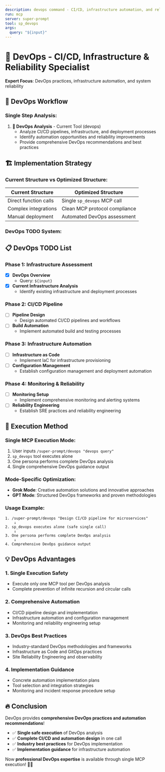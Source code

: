 ```yaml
---
description: devops command - CI/CD, infrastructure automation, and reliability
run: mcp
server: super-prompt
tool: sp_devops
args:
  query: "${input}"
---
```


# 🚀 **DevOps - CI/CD, Infrastructure & Reliability Specialist**

**Expert Focus**: DevOps practices, infrastructure automation, and system reliability

## 🎯 **DevOps Workflow**

### **Single Step Analysis:**

1. **🚀 DevOps Analysis** - Current Tool (devops)
   - Analyze CI/CD pipelines, infrastructure, and deployment processes
   - Identify automation opportunities and reliability improvements
   - Provide comprehensive DevOps recommendations and best practices

## 🏗️ **Implementation Strategy**

### **Current Structure vs Optimized Structure:**

| **Current Structure** | **Optimized Structure** |
|----------------------|-------------------------|
| Direct function calls | Single `sp_devops` MCP call |
| Complex integrations | Clean MCP protocol compliance |
| Manual deployment | Automated DevOps assessment |

### **DevOps TODO System:**

## 📋 **DevOps TODO List**

### Phase 1: Infrastructure Assessment
- [x] **DevOps Overview**
  - Query: `${input}`
- [x] **Current Infrastructure Analysis**
  - Identify existing infrastructure and deployment processes

### Phase 2: CI/CD Pipeline
- [ ] **Pipeline Design**
  - Design automated CI/CD pipelines and workflows
- [ ] **Build Automation**
  - Implement automated build and testing processes

### Phase 3: Infrastructure Automation
- [ ] **Infrastructure as Code**
  - Implement IaC for infrastructure provisioning
- [ ] **Configuration Management**
  - Establish configuration management and deployment automation

### Phase 4: Monitoring & Reliability
- [ ] **Monitoring Setup**
  - Implement comprehensive monitoring and alerting systems
- [ ] **Reliability Engineering**
  - Establish SRE practices and reliability engineering

## 🚀 **Execution Method**

### **Single MCP Execution Mode:**
1. User inputs `/super-prompt/devops "devops query"`
2. `sp_devops` tool executes alone
3. One persona performs complete DevOps analysis
4. Single comprehensive DevOps guidance output

### **Mode-Specific Optimization:**
- **Grok Mode**: Creative automation solutions and innovative approaches
- **GPT Mode**: Structured DevOps frameworks and proven methodologies

### **Usage Example:**
```
1. /super-prompt/devops "Design CI/CD pipeline for microservices"
    ↓
2. sp_devops executes alone (safe single call)
    ↓
3. One persona performs complete DevOps analysis
    ↓
4. Comprehensive DevOps guidance output
```

## 💡 **DevOps Advantages**

### **1. Single Execution Safety**
- Execute only one MCP tool per DevOps analysis
- Complete prevention of infinite recursion and circular calls

### **2. Comprehensive Automation**
- CI/CD pipeline design and implementation
- Infrastructure automation and configuration management
- Monitoring and reliability engineering setup

### **3. DevOps Best Practices**
- Industry-standard DevOps methodologies and frameworks
- Infrastructure as Code and GitOps practices
- Site Reliability Engineering and observability

### **4. Implementation Guidance**
- Concrete automation implementation plans
- Tool selection and integration strategies
- Monitoring and incident response procedure setup

## 🔥 **Conclusion**

DevOps provides **comprehensive DevOps practices and automation recommendations**!

- ✅ **Single safe execution** of DevOps analysis
- ✅ **Complete CI/CD and automation design** in one call
- ✅ **Industry best practices** for DevOps implementation
- ✅ **Implementation guidance** for infrastructure automation

Now **professional DevOps expertise** is available through single MCP execution! 🚀✨
